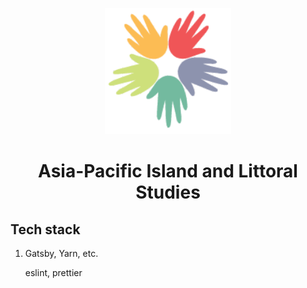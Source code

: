<p align="center">
  <img alt="APILS" src="https://raw.githubusercontent.com/apilcs/prototyping/master/src/images/apilcs_trsp_202x202.png" width="202" />
</p>
<h1 align="center">
  Asia-Pacific Island and Littoral Studies
</h1>

## Tech stack

1. Gatsby, Yarn, etc.

   eslint, prettier

